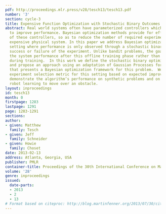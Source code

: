 ```yaml
---
pdf: http://proceedings.mlr.press/v28/tesch13/tesch13.pdf
number: '3'
section: cycle-3
title: Expensive Function Optimization with Stochastic Binary Outcomes
abstract: Real world systems often have parameterized controllers which can be tuned
  to improve performance. Bayesian optimization methods provide for efficient optimization
  of these controllers, so as to reduce the number of required experiments on the
  expensive physical system. In this paper we address Bayesian optimization in the
  setting where performance is only observed through a stochastic binary outcome –
  success or failure of the experiment. Unlike bandit problems, the goal is to maximize
  the system performance after this offline training phase rather than minimize regret
  during training.  In this work we define the stochastic binary optimization problem
  and propose an approach using an adaptation of Gaussian Processes for classification
  that presents a Bayesian optimization framework for this problem.  We propose an
  experiment selection metric for this setting based on expected improvement.  We
  demonstrate the algorithm’s performance on synthetic problems and on a real snake
  robot learning to move over an obstacle.
layout: inproceedings
id: tesch13
month: 0
firstpage: 1283
lastpage: 1291
page: 1283-1291
sections: 
author:
- given: Matthew
  family: Tesch
- given: Jeff
  family: Schneider
- given: Howie
  family: Choset
date: 2013-02-13
address: Atlanta, Georgia, USA
publisher: PMLR
container-title: Proceedings of the 30th International Conference on Machine Learning
volume: '28'
genre: inproceedings
issued:
  date-parts:
  - 2013
  - 2
  - 13
# Format based on citeproc: http://blog.martinfenner.org/2013/07/30/citeproc-yaml-for-bibliographies/
---
```

